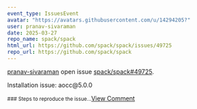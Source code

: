 ```yaml
---
event_type: IssuesEvent
avatar: "https://avatars.githubusercontent.com/u/14294205?"
user: pranav-sivaraman
date: 2025-03-27
repo_name: spack/spack
html_url: https://github.com/spack/spack/issues/49725
repo_url: https://github.com/spack/spack
---
```


<a href='https://github.com/pranav-sivaraman' target='_blank'>pranav-sivaraman</a> open issue <a href='https://github.com/spack/spack/issues/49725' target='_blank'>spack/spack#49725</a>.

<p>Installation issue: aocc@5.0.0</p><small>### Steps to reproduce the issue...</small><a href='https://github.com/spack/spack/issues/49725' target='_blank'>View Comment</a>